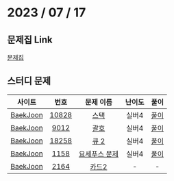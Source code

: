 # 2023 / 07 / 17

## 문제집 Link

[문제집](https://github.com/tony9402/baekjoon/tree/main/data_structure)

## 스터디 문제

|                사이트                |                      번호                      |                       문제 이름                       | 난이도 |                            풀이                            |
| :----------------------------------: | :--------------------------------------------: | :---------------------------------------------------: | :----: | :--------------------------------------------------------: |
| [BaekJoon](https://www.acmicpc.net/) | [10828](https://www.acmicpc.net/problem/10828) |     [스택](https://www.acmicpc.net/problem/10828)     | 실버4  |     [풀이](../../../../BaekJoon/Solutions/10828_스택)      |
| [BaekJoon](https://www.acmicpc.net/) |  [9012](https://www.acmicpc.net/problem/9012)  |     [괄호](https://www.acmicpc.net/problem/9012)      | 실버4  |      [풀이](../../../../BaekJoon/Solutions/9012_괄호)      |
| [BaekJoon](https://www.acmicpc.net/) | [18258](https://www.acmicpc.net/problem/18258) |     [큐 2](https://www.acmicpc.net/problem/18258)     | 실버4  |     [풀이](../../../../BaekJoon/Solutions/18258_큐_2/)     |
| [BaekJoon](https://www.acmicpc.net/) |  [1158](https://www.acmicpc.net/problem/1158)  | [요세푸스 문제](https://www.acmicpc.net/problem/1158) | 실버4  | [풀이](../../../../BaekJoon/Solutions/1158_요세푸스_문제/) |
| [BaekJoon](https://www.acmicpc.net/) |  [2164](https://www.acmicpc.net/problem/2164)  |     [카드2](https://www.acmicpc.net/problem/2164)     |   -    |                             -                              |

